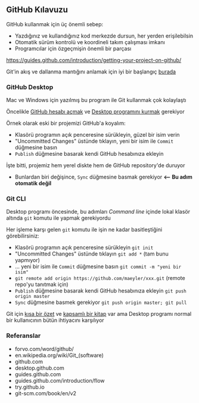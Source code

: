 ## GitHub Kılavuzu

GitHub kullanmak için üç önemli sebep:
* Yazdığınız ve kullandığınız kod merkezde dursun, her yerden erişilebilsin
* Otomatik sürüm kontrolü ve koordineli takım çalışması imkanı
* Programcılar için özgeçmişin önemli bir parçası

https://guides.github.com/introduction/getting-your-project-on-github/

Git'in akış ve dallanma mantığını anlamak için iyi bir başlangıç [burada](https://guides.github.com/introduction/flow/)

### GitHub Desktop

Mac ve Windows için yazılmış bu program ile Git kullanmak çok kolaylaştı

Öncelikle [GitHub hesabı açmak](https://github.com/join) ve [Desktop programını kurmak](https://desktop.github.com) gerekiyor

Örnek olarak eski bir projemizi GitHub'a koyalım:
* Klasörü programın açık penceresine sürükleyin, güzel bir isim verin
* "Uncommitted Changes" üstünde tıklayın, yeni bir isim ile `Commit` düğmesine basın
* `Publish` düğmesine basarak kendi GitHub hesabınıza ekleyin

İşte bitti, projemiz hem yerel diskte hem de GitHub repository'de duruyor
* Bunlardan biri değişince, `Sync` düğmesine basmak gerekiyor  **<-- Bu adım otomatik değil**

### Git CLI

Desktop programı öncesinde, bu adımları *Command line* içinde lokal klasör altında `git` komutu ile yapmak gerekiyordu

Her işleme karşı gelen `git` komutu ile işin ne kadar basitleştiğini görebilirsiniz:
* Klasörü programın açık penceresine sürükleyin   `git init`
* "Uncommitted Changes" üstünde tıklayın   `git add *` (tam bunu yapmıyor)
* ... yeni bir isim ile `Commit` düğmesine basın  `git commit -m "yeni bir isim"`
* `git remote add origin https://github.com/maeyler/xxx.git` (remote repo'yu tanıtmak için)
* `Publish` düğmesine basarak kendi GitHub hesabınıza ekleyin  `git push origin master`
* `Sync` düğmesine basmek gerekiyor   `git push origin master; git pull`

Git için [kısa bir özet](http://try.github.io) ve [kapsamlı bir kitap](https://git-scm.com/book/en/v2) var 
ama Desktop programı normal bir kullanıcının bütün ihtiyacını karşılıyor

### Referanslar

* forvo.com/word/github/
* en.wikipedia.org/wiki/Git_(software)
* github.com
* desktop.github.com
* guides.github.com
* guides.github.com/introduction/flow
* try.github.io
* git-scm.com/book/en/v2
